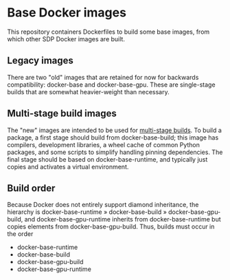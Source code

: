 # Base Docker images

This repository containers Dockerfiles to build some base images, from which
other SDP Docker images are built.

## Legacy images

There are two "old" images that are retained for now for backwards
compatibility: docker-base and docker-base-gpu. These are single-stage builds
that are somewhat heavier-weight than necessary.

## Multi-stage build images

The "new" images are intended to be used for [multi-stage
builds](https://docs.docker.com/develop/develop-images/multistage-build/). To
build a package, a first stage should build from docker-base-build; this image
has compilers, development libraries, a wheel cache of common Python packages,
and some scripts to simplify handling pinning dependencies. The final stage
should be based on docker-base-runtime, and typically just copies and activates
a virtual environment.

## Build order

Because Docker does not entirely support diamond inheritance, the hierarchy is
docker-base-runtime » docker-base-build » docker-base-gpu-build, and
docker-base-gpu-runtime inherits from docker-base-runtime but copies elements
from docker-base-gpu-build. Thus, builds must occur in the order
- docker-base-runtime
- docker-base-build
- docker-base-gpu-build
- docker-base-gpu-runtime
